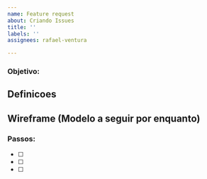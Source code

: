 ```yaml
---
name: Feature request
about: Criando Issues
title: ''
labels: ''
assignees: rafael-ventura

---
```


### **Objetivo:**

>

## Definicoes

>

## Wireframe (Modelo a seguir por enquanto)

>

### **Passos:**

>

- [ ]
- [ ] 
- [ ]
